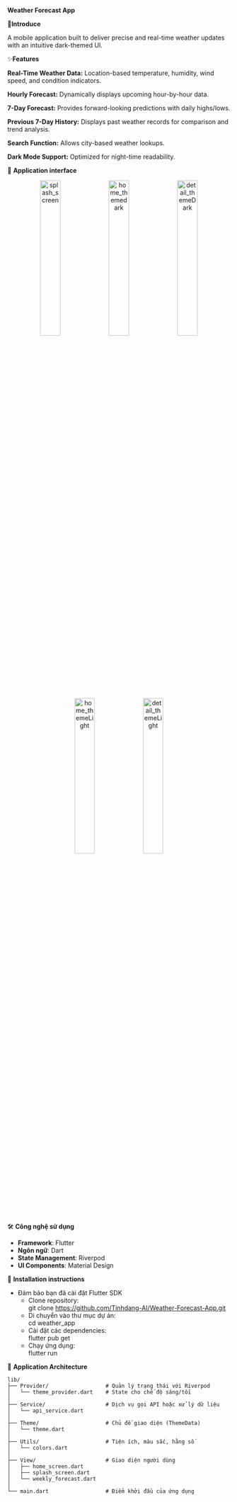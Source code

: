 **Weather Forecast App**

📱**Introduce**

A mobile application built to deliver precise and real-time weather updates with an intuitive dark-themed UI.

✨**Features**

  **Real-Time Weather Data:** Location-based temperature, humidity, wind speed, and condition indicators.
  
  **Hourly Forecast:** Dynamically displays upcoming hour-by-hour data.
  
  **7-Day Forecast:** Provides forward-looking predictions with daily highs/lows.
  
  **Previous 7-Day History:** Displays past weather records for comparison and trend analysis.
  
  **Search Function:** Allows city-based weather lookups.
  
  **Dark Mode Support:** Optimized for night-time readability.

 
📱 **Application interface**
<p align="center">
  <img src="https://github.com/user-attachments/assets/f8ed1269-c01d-40c8-a8e5-26a61c9b8889" alt="splash_screen" width="30%"/>
  <img src="https://github.com/user-attachments/assets/f8f3d7c2-cc19-4592-9ac5-bc31b639045c" alt="home_themedark" width="30%"/>
  <img src="https://github.com/user-attachments/assets/bc39b41c-6dc1-4115-9dec-63cdde6e8e04" alt="detail_themeDark" width="30%"/>
  <img src="https://github.com/user-attachments/assets/170fac3d-d846-4817-925a-6e72deaa5f6c" alt="home_themeLight" width="30%"/>
  <img src="https://github.com/user-attachments/assets/b56ca7b1-9375-4d47-9e86-e1b714ba2104" alt="detail_themeLight" width="30%"/>
</p>



🛠️ **Công nghệ sử dụng**
- **Framework**: Flutter
- **Ngôn ngữ**: Dart
- **State Management**: Riverpod
- **UI Components**: Material Design

📲 **Installation instructions**

 - Đảm bảo bạn đã cài đặt Flutter SDK
   - Clone repository:  
    git clone https://github.com/Tinhdang-AI/Weather-Forecast-App.git
   - Di chuyển vào thư mục dự án:  
    cd weather_app
   - Cài đặt các dependencies:  
    flutter pub get
   - Chạy ứng dụng:  
    flutter run


🧩 **Application Architecture**

```
lib/
├── Provider/                  # Quản lý trạng thái với Riverpod
│   └── theme_provider.dart    # State cho chế độ sáng/tối
│
├── Service/                   # Dịch vụ gọi API hoặc xử lý dữ liệu
│   └── api_service.dart
│
├── Theme/                     # Chủ đề giao diện (ThemeData)
│   └── theme.dart
│
├── Utils/                     # Tiện ích, màu sắc, hằng số
│   └── colors.dart
│
├── View/                      # Giao diện người dùng
│   ├── home_screen.dart
│   ├── splash_screen.dart
│   └── weekly_forecast.dart
│
└── main.dart                  # Điểm khởi đầu của ứng dụng

```
 
